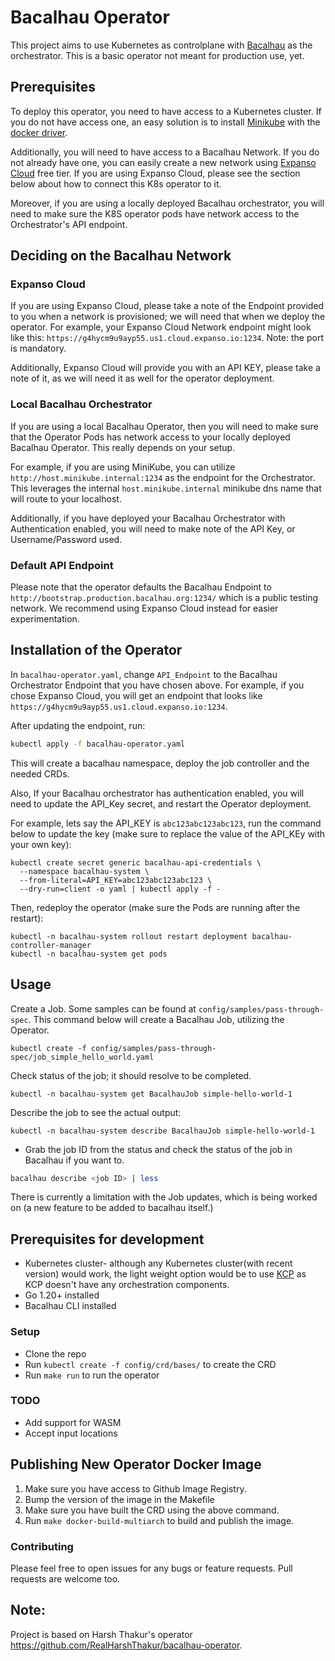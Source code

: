 # Bacalhau Operator

This project aims to use Kubernetes as controlplane with [Bacalhau](https://docs.bacalhau.org/) as the orchestrator. This is a basic operator not meant for production use, yet.

## Prerequisites

To deploy this operator, you need to have access to a Kubernetes cluster. If you do not have access one, an easy solution is to install [Minikube](https://minikube.sigs.k8s.io/docs/start/?arch=%2Fmacos%2Farm64%2Fstable%2Fhomebrew) with the [docker driver](https://minikube.sigs.k8s.io/docs/drivers/docker/). 

Additionally, you will need to have access to a Bacalhau Network. If you do not already have one, you can easily create a new network using [Expanso Cloud](https://cloud.expanso.io/) free tier. If you are using Expanso Cloud, please see the section below about how to connect this K8s operator to it.

Moreover, if you are using a locally deployed Bacalhau orchestrator, you will need to make sure the K8S operator pods have network access to the Orchestrator's API endpoint.

## Deciding on the Bacalhau Network

### Expanso Cloud
If you are using Expanso Cloud, please take a note of the Endpoint provided to you when a network is provisioned; we will need that when we deploy the operator. For example, your Expanso Cloud Network endpoint might look like this: `https://g4hycm9u9ayp55.us1.cloud.expanso.io:1234`. Note: the port is mandatory.

Additionally, Expanso Cloud will provide you with an API KEY, please take a note of it, as we will need it as well for the operator deployment.

### Local Bacalhau Orchestrator
If you are using a local Bacalhau Operator, then you will need to make sure that the Operator Pods has network access to your locally deployed Bacalhau Operator. This really depends on your setup.

For example, if you are using MiniKube, you can utilize `http://host.minikube.internal:1234` as the endpoint for the Orchestrator. This leverages the internal `host.minikube.internal` minikube dns name that will route to your localhost.

Additionally, if you have deployed your Bacalhau Orchestrator with Authentication enabled, you will need to make note of the API Key, or Username/Password used.

### Default API Endpoint
Please note that the operator defaults the Bacalhau Endpoint to `http://bootstrap.production.bacalhau.org:1234/` which is a public testing network. We recommend using Expanso Cloud instead for easier experimentation.

## Installation of the Operator

In `bacalhau-operator.yaml`, change `API_Endpoint` to the Bacalhau Orchestrator Endpoint that you have chosen above. For example, if you chose Expanso Cloud, you will get an endpoint that looks like `https://g4hycm9u9ayp55.us1.cloud.expanso.io:1234`.

After updating the endpoint, run:
```bash
kubectl apply -f bacalhau-operator.yaml
```
This will create a bacalhau namespace, deploy the job controller and the needed CRDs.

Also, If your Bacalhau orchestrator has authentication enabled, you will need to update the API_Key secret, and restart the Operator deployment.

For example, lets say the API_KEY is `abc123abc123abc123`, run the command below to update the key (make sure to replace the value of the API_KEy with your own key):

```shell
kubectl create secret generic bacalhau-api-credentials \
  --namespace bacalhau-system \
  --from-literal=API_KEY=abc123abc123abc123 \
  --dry-run=client -o yaml | kubectl apply -f -
```

Then, redeploy the operator (make sure the Pods are running after the restart):
```shell
kubectl -n bacalhau-system rollout restart deployment bacalhau-controller-manager
kubectl -n bacalhau-system get pods
```

## Usage

Create a Job. Some samples can be found at `config/samples/pass-through-spec`. 
This command below will create a Bacalhau Job, utilizing the Operator.
```shell
kubectl create -f config/samples/pass-through-spec/job_simple_hello_world.yaml
````

Check status of the job; it should resolve to be completed.
```shell
kubectl -n bacalhau-system get BacalhauJob simple-hello-world-1
```

Describe the job to see the actual output:
```shell
kubectl -n bacalhau-system describe BacalhauJob simple-hello-world-1
```

* Grab the job ID from the status and check the status of the job in Bacalhau if you want to.
```bash
bacalhau describe <job ID> | less
```

There is currently a limitation with the Job updates, which is being worked on (a new feature to be added to bacalhau itself.)

## Prerequisites for development
* Kubernetes cluster- although any Kubernetes cluster(with recent version) would work, the light weight option would be to use [KCP](https://github.com/kcp-dev/kcp) as KCP doesn't have any orchestration components.
* Go 1.20+ installed 
* Bacalhau CLI installed

### Setup
* Clone the repo
* Run `kubectl create -f config/crd/bases/` to create the CRD
* Run `make run` to run the operator

### TODO
* Add support for WASM
* Accept input locations

## Publishing New Operator Docker Image

1. Make sure you have access to Github Image Registry. 
2. Bump the version of the image in the Makefile
3. Make sure you have built the CRD using the above command.
4. Run `make docker-build-multiarch` to build and publish the image.

### Contributing
Please feel free to open issues for any bugs or feature requests. Pull requests are welcome too.

## Note:
Project is based on Harsh Thakur's operator https://github.com/RealHarshThakur/bacalhau-operator.